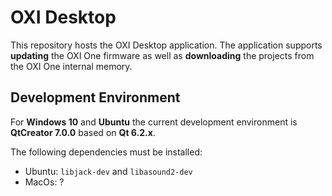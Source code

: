 OXI Desktop
===========

This repository hosts the OXI Desktop application. The application supports **updating** the OXI One firmware as well as **downloading** the projects from the OXI One internal memory.

Development Environment
-----------------------

For **Windows 10** and **Ubuntu** the current development environment is **QtCreator 7.0.0** based on **Qt 6.2.x**.

The following dependencies must be installed:
- Ubuntu: `libjack-dev` and `libasound2-dev`
- MacOs: ?
